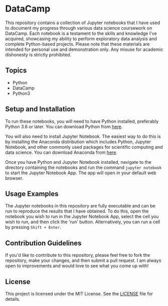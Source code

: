 # DataCamp

This repository contains a collection of Jupyter notebooks that I have used to document my progress through various data science coursework on DataCamp. Each notebook is a testament to the skills and knowledge I've acquired, showcasing my ability to perform exploratory data analysis and complete Python-based projects. Please note that these materials are intended for personal use and demonstration only. Any misuse for academic dishonesty is strictly prohibited.

## Topics

- Python
- DataCamp
- Python3

## Setup and Installation

To run these notebooks, you will need to have Python installed, preferably Python 3.6 or later. You can download Python from [here](https://www.python.org/downloads/).

You will also need to install Jupyter Notebook. The easiest way to do this is by installing the Anaconda distribution which includes Python, Jupyter Notebook, and other commonly used packages for scientific computing and data science. You can download Anaconda from [here](https://www.anaconda.com/products/distribution).

Once you have Python and Jupyter Notebook installed, navigate to the directory containing the notebooks and run the command `jupyter notebook` to start the Jupyter Notebook App. The app will open in your default web browser.

## Usage Examples

The Jupyter notebooks in this repository are fully executable and can be run to reproduce the results that I have obtained. To do this, open the notebook you wish to run in the Jupyter Notebook App, select the cell you wish to run, and then click the 'run' button. Alternatively, you can run a cell by pressing `Shift + Enter`.

## Contribution Guidelines

If you'd like to contribute to this repository, please feel free to fork the repository, make your changes, and then submit a pull request. I am always open to improvements and would love to see what you come up with!

## License

This project is licensed under the MIT License. See the [LICENSE](LICENSE.md) file for details.